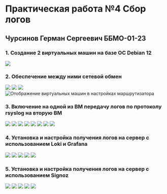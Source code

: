 # Практическая работа №4 Сбор логов
## Чурсинов Герман Сергеевич ББМО-01-23
### 1. Создание 2 виртуальных машин на базе ОС Debian 12
![](https://i.imgur.com/fdOTLRY.png)
### 2. Обеспечение между ними сетевой обмен 
![](https://i.imgur.com/1fvIwoB.png)
![](https://i.imgur.com/kWfr09U.png)
![](https://i.imgur.com/UGDLssC.png)
![Отображение виртуальных машин в настройках маршрутизатора](https://i.imgur.com/GuMjQxm.png)
### 3. Включение на одной из ВМ передачу логов по протоколу rsyslog на вторую ВМ
![](https://i.imgur.com/3LyLwDP.png)
![](https://i.imgur.com/u1JwoBR.png)
![](https://i.imgur.com/UgxJnVR.png)
![](https://i.imgur.com/nY6TMWG.png)
![](https://i.imgur.com/mAKurdg.png)
![](https://i.imgur.com/7Ed6MDC.png)
![](https://i.imgur.com/hAoh5OU.png)
![](https://i.imgur.com/IoucWcJ.png)
### 4. Установка и настройка получения логов на сервер с использованием Loki и Grafana
![](https://i.imgur.com/WF62oMO.png)
![](https://i.imgur.com/i2kv5GO.png)
![](https://i.imgur.com/RK53VbK.png)
![](https://i.imgur.com/ILJJTHL.png)
![](https://i.imgur.com/VuxeAWy.png)
### 5. Установка и настройка получения логов на сервер с использованием Signoz
![](https://i.imgur.com/k9yn8nC.png)
![](https://i.imgur.com/OE6BEVc.png)
![](https://i.imgur.com/txsnbO3.png)
![](https://i.imgur.com/RDUDO3X.png)
![](https://i.imgur.com/QQiCZYx.png)